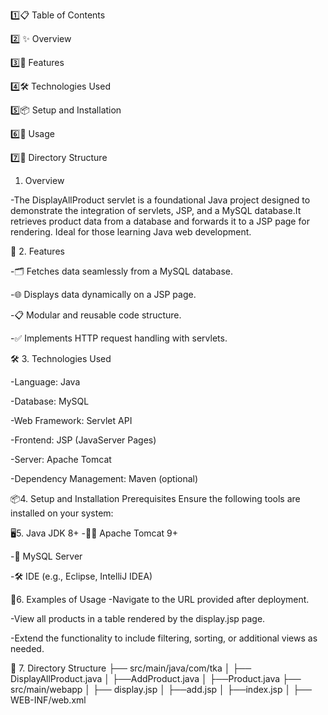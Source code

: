 1️⃣📋 Table of Contents

2️⃣ ✨ Overview

3️⃣🚀 Features

4️⃣🛠️ Technologies Used

5️⃣📦 Setup and Installation

6️⃣📖 Usage

7️⃣📂 Directory Structure


1. Overview
   
-The DisplayAllProduct servlet is a foundational Java project designed to demonstrate the integration of servlets,
JSP, and a MySQL database.It retrieves product data from a database and forwards it to a JSP page for rendering. 
Ideal for those learning Java web development.



 🚀 2. Features
 
-🗂️ Fetches data seamlessly from a MySQL database.

-🌐 Displays data dynamically on a JSP page.

-📋 Modular and reusable code structure.

-✅ Implements HTTP request handling with servlets.


🛠️ 3. Technologies Used

-Language: Java

-Database: MySQL

-Web Framework: Servlet API

-Frontend: JSP (JavaServer Pages)

-Server: Apache Tomcat

-Dependency Management: Maven (optional)


📦4. Setup and Installation
 Prerequisites
Ensure the following tools are installed on your system:


🖥️5. Java JDK 8+
-🐱‍💻 Apache Tomcat 9+

-🐬 MySQL Server

-🛠️ IDE (e.g., Eclipse, IntelliJ IDEA)


📖6. Examples of Usage
-Navigate to the URL provided after deployment.

-View all products in a table rendered by the display.jsp page.

-Extend the functionality to include filtering, sorting, or additional views as needed.



📂 7. Directory Structure
├── src/main/java/com/tka
│   ├── DisplayAllProduct.java
│   ├──AddProduct.java
│   ├──Product.java
├── src/main/webapp
│   ├── display.jsp
│   ├──add.jsp
│   ├──index.jsp
│   ├── WEB-INF/web.xml

